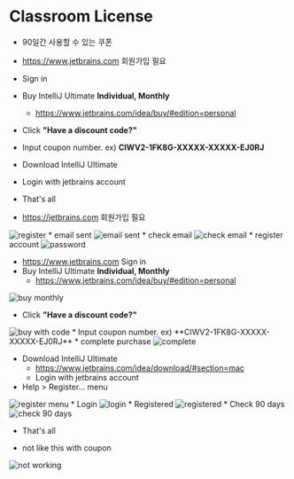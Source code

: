 # Classroom License
* 90일간 사용할 수 있는 쿠폰
* https://www.jetbrains.com 회원가입 필요
* Sign in
* Buy IntelliJ Ultimate **Individual, Monthly**
  * https://www.jetbrains.com/idea/buy/#edition=personal
* Click __"Have a discount code?"__
* Input coupon number. ex) **CIWV2-1FK8G-XXXXX-XXXXX-EJ0RJ**
* Download IntelliJ Ultimate
* Login with jetbrains account
* That's all

* https://jetbrains.com 회원가입 필요
<img src="images/01register.webp" alt="register" class="img">
* email sent
<img src="images/02emailsent.webp" alt="email sent" class="img">
* check email
<img src="images/03checkemail.webp" alt="check email" class="img">
* register account
<img src="images/04password.webp" alt="password" class="img">

* https://www.jetbrains.com Sign in
* Buy IntelliJ Ultimate **Individual, Monthly**
  * https://www.jetbrains.com/idea/buy/#edition=personal
<img src="images/05buymonthly.webp" alt="buy monthly" class="img">

* Click __"Have a discount code?"__
<img src="images/06buywithcode.webp" alt="buy with code" class="img">
* Input coupon number. ex) **CIWV2-1FK8G-XXXXX-XXXXX-EJ0RJ**
* complete purchase
<img src="images/07complete.webp" alt="complete" class="img">

* Download IntelliJ Ultimate
  * https://www.jetbrains.com/idea/download/#section=mac
  * Login with jetbrains account
* Help > Register... menu
<img src="images/08register.webp" alt="register menu" class="img">
* Login
<img src="images/09login.webp" alt="login" class="img">
* Registered
<img src="images/10registered.webp" alt="registered" class="img">
* Check 90 days
<img src="images/11check90days.webp" alt="check 90 days" class="img">

* That's all


* not like this with coupon
<img src="images/12notworking.webp" alt="not working" class="img">
